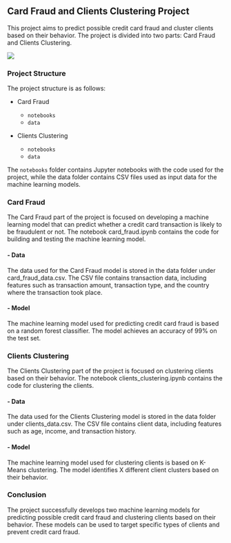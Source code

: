 ## Card Fraud and Clients Clustering Project

This project aims to predict possible credit card fraud and cluster clients based on their behavior. The project is divided into two parts: Card Fraud and Clients Clustering.

![]([https://github.com/PaulaElizagarate/Proyecto-Machine-Learning/blob/main/images/Portada.png](https://github.com/PaulaElizagarate/FP-Card-Fraud-/blob/main/Card_Fraud/streamlit/images/credit_card.jpeg))

### Project Structure

The project structure is as follows:

- Card Fraud

  - `notebooks`
  - `data`
  
- Clients Clustering

  - `notebooks`
  - `data`

The `notebooks` folder contains Jupyter notebooks with the code used for the project, while the data folder contains CSV files used as input data for the machine learning models.

### Card Fraud

The Card Fraud part of the project is focused on developing a machine learning model that can predict whether a credit card transaction is likely to be fraudulent or not. The notebook card_fraud.ipynb contains the code for building and testing the machine learning model.

#### - Data

The data used for the Card Fraud model is stored in the data folder under card_fraud_data.csv. The CSV file contains transaction data, including features such as transaction amount, transaction type, and the country where the transaction took place.

#### - Model

The machine learning model used for predicting credit card fraud is based on a random forest classifier. The model achieves an accuracy of 99% on the test set.

### Clients Clustering

The Clients Clustering part of the project is focused on clustering clients based on their behavior. The notebook clients_clustering.ipynb contains the code for clustering the clients.

#### - Data

The data used for the Clients Clustering model is stored in the data folder under clients_data.csv. The CSV file contains client data, including features such as age, income, and transaction history.

#### - Model

The machine learning model used for clustering clients is based on K-Means clustering. The model identifies X different client clusters based on their behavior.

### Conclusion

The project successfully develops two machine learning models for predicting possible credit card fraud and clustering clients based on their behavior. These models can be used to target specific types of clients and prevent credit card fraud.
